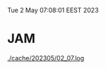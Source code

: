 Tue  2 May 07:08:01 EEST 2023
# JAM
<a href='./cache/202305/02_07.log'>./cache/202305/02_07.log</a>

